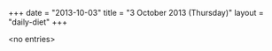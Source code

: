 +++
date = "2013-10-03"
title = "3 October 2013 (Thursday)"
layout = "daily-diet"
+++


\<no entries\>

